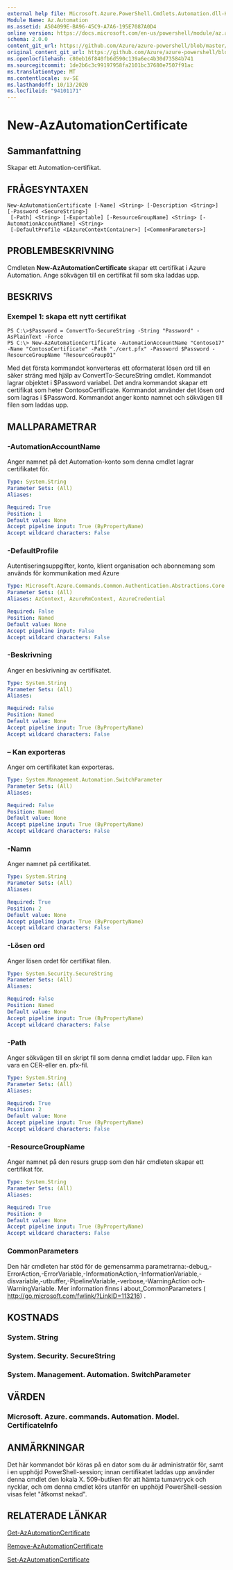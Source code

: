 ```yaml
---
external help file: Microsoft.Azure.PowerShell.Cmdlets.Automation.dll-Help.xml
Module Name: Az.Automation
ms.assetid: A504099E-BA96-45C9-A7A6-195E7087A0D4
online version: https://docs.microsoft.com/en-us/powershell/module/az.automation/new-azautomationcertificate
schema: 2.0.0
content_git_url: https://github.com/Azure/azure-powershell/blob/master/src/Automation/Automation/help/New-AzAutomationCertificate.md
original_content_git_url: https://github.com/Azure/azure-powershell/blob/master/src/Automation/Automation/help/New-AzAutomationCertificate.md
ms.openlocfilehash: c80eb16f840fb6d590c139a6ec4b30d73584b741
ms.sourcegitcommit: 1de2b6c3c99197958fa2101bc37680e7507f91ac
ms.translationtype: MT
ms.contentlocale: sv-SE
ms.lasthandoff: 10/13/2020
ms.locfileid: "94101171"
---
```

# New-AzAutomationCertificate

## Sammanfattning
Skapar ett Automation-certifikat.

## FRÅGESYNTAXEN

```
New-AzAutomationCertificate [-Name] <String> [-Description <String>] [-Password <SecureString>]
 [-Path] <String> [-Exportable] [-ResourceGroupName] <String> [-AutomationAccountName] <String>
 [-DefaultProfile <IAzureContextContainer>] [<CommonParameters>]
```

## PROBLEMBESKRIVNING
Cmdleten **New-AzAutomationCertificate** skapar ett certifikat i Azure Automation.
Ange sökvägen till en certifikat fil som ska laddas upp.

## BESKRIVS

### Exempel 1: skapa ett nytt certifikat
```
PS C:\>$Password = ConvertTo-SecureString -String "Password" -AsPlainText -Force
PS C:\> New-AzAutomationCertificate -AutomationAccountName "Contoso17" -Name "ContosoCertificate" -Path "./cert.pfx" -Password $Password -ResourceGroupName "ResourceGroup01"
```

Med det första kommandot konverteras ett oformaterat lösen ord till en säker sträng med hjälp av ConvertTo-SecureString cmdlet.
Kommandot lagrar objektet i $Password variabel.
Det andra kommandot skapar ett certifikat som heter ContosoCertificate.
Kommandot använder det lösen ord som lagras i $Password.
Kommandot anger konto namnet och sökvägen till filen som laddas upp.

## MALLPARAMETRAR

### -AutomationAccountName
Anger namnet på det Automation-konto som denna cmdlet lagrar certifikatet för.

```yaml
Type: System.String
Parameter Sets: (All)
Aliases:

Required: True
Position: 1
Default value: None
Accept pipeline input: True (ByPropertyName)
Accept wildcard characters: False
```

### -DefaultProfile
Autentiseringsuppgifter, konto, klient organisation och abonnemang som används för kommunikation med Azure

```yaml
Type: Microsoft.Azure.Commands.Common.Authentication.Abstractions.Core.IAzureContextContainer
Parameter Sets: (All)
Aliases: AzContext, AzureRmContext, AzureCredential

Required: False
Position: Named
Default value: None
Accept pipeline input: False
Accept wildcard characters: False
```

### -Beskrivning
Anger en beskrivning av certifikatet.

```yaml
Type: System.String
Parameter Sets: (All)
Aliases:

Required: False
Position: Named
Default value: None
Accept pipeline input: True (ByPropertyName)
Accept wildcard characters: False
```

### – Kan exporteras
Anger om certifikatet kan exporteras.

```yaml
Type: System.Management.Automation.SwitchParameter
Parameter Sets: (All)
Aliases:

Required: False
Position: Named
Default value: None
Accept pipeline input: True (ByPropertyName)
Accept wildcard characters: False
```

### -Namn
Anger namnet på certifikatet.

```yaml
Type: System.String
Parameter Sets: (All)
Aliases:

Required: True
Position: 2
Default value: None
Accept pipeline input: True (ByPropertyName)
Accept wildcard characters: False
```

### -Lösen ord
Anger lösen ordet för certifikat filen.

```yaml
Type: System.Security.SecureString
Parameter Sets: (All)
Aliases:

Required: False
Position: Named
Default value: None
Accept pipeline input: True (ByPropertyName)
Accept wildcard characters: False
```

### -Path
Anger sökvägen till en skript fil som denna cmdlet laddar upp.
Filen kan vara en CER-eller en. pfx-fil.

```yaml
Type: System.String
Parameter Sets: (All)
Aliases:

Required: True
Position: 2
Default value: None
Accept pipeline input: True (ByPropertyName)
Accept wildcard characters: False
```

### -ResourceGroupName
Anger namnet på den resurs grupp som den här cmdleten skapar ett certifikat för.

```yaml
Type: System.String
Parameter Sets: (All)
Aliases:

Required: True
Position: 0
Default value: None
Accept pipeline input: True (ByPropertyName)
Accept wildcard characters: False
```

### CommonParameters
Den här cmdleten har stöd för de gemensamma parametrarna:-debug,-ErrorAction,-ErrorVariable,-InformationAction,-InformationVariable,-disvariable,-utbuffer,-PipelineVariable,-verbose,-WarningAction och-WarningVariable. Mer information finns i about_CommonParameters ( http://go.microsoft.com/fwlink/?LinkID=113216) .

## KOSTNADS

### System. String

### System. Security. SecureString

### System. Management. Automation. SwitchParameter

## VÄRDEN

### Microsoft. Azure. commands. Automation. Model. CertificateInfo

## ANMÄRKNINGAR

Det här kommandot bör köras på en dator som du är administratör för, samt i en upphöjd PowerShell-session; innan certifikatet laddas upp använder denna cmdlet den lokala X. 509-butiken för att hämta tumavtryck och nycklar, och om denna cmdlet körs utanför en upphöjd PowerShell-session visas felet "åtkomst nekad".

## RELATERADE LÄNKAR

[Get-AzAutomationCertificate](./Get-AzAutomationCertificate.md)

[Remove-AzAutomationCertificate](./Remove-AzAutomationCertificate.md)

[Set-AzAutomationCertificate](./Set-AzAutomationCertificate.md)


